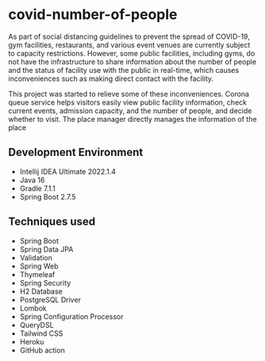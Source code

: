 # covid-number-of-people
As part of social distancing guidelines to prevent the spread of COVID-19, gym facilities, restaurants, and various event venues are currently subject to capacity restrictions. However, some public facilities, including gyms, do not have the infrastructure to share information about the number of people and the status of facility use with the public in real-time, which causes inconveniences such as making direct contact with the facility.

This project was started to relieve some of these inconveniences. Corona queue service helps visitors easily view public facility information, check current events, admission capacity, and the number of people, and decide whether to visit. The place manager directly manages the information of the place
## Development Environment
- Intellij IDEA Ultimate 2022.1.4
- Java 16
- Gradle 7.1.1
- Spring Boot 2.7.5

## Techniques used
- Spring Boot
- Spring Data JPA
- Validation
- Spring Web
- Thymeleaf
- Spring Security
- H2 Database
- PostgreSQL Driver
- Lombok
- Spring Configuration Processor
- QueryDSL
- Tailwind CSS
- Heroku
- GitHub action
